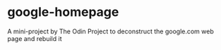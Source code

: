 # google-homepage
A mini-project by The Odin Project to deconstruct the google.com web page and rebuild it
